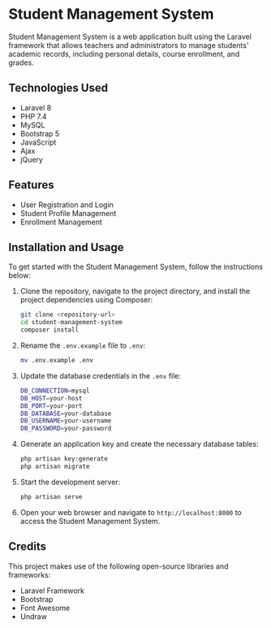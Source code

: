 # Student Management System

Student Management System is a web application built using the Laravel framework that allows teachers and administrators to manage students' academic records, including personal details, course enrollment, and grades.

## Technologies Used

- Laravel 8
- PHP 7.4
- MySQL
- Bootstrap 5
- JavaScript
- Ajax
- jQuery

## Features

- User Registration and Login
- Student Profile Management
- Enrollment Management

## Installation and Usage

To get started with the Student Management System, follow the instructions below:

1. Clone the repository, navigate to the project directory, and install the project dependencies using Composer:

    ```bash
    git clone <repository-url>
    cd student-management-system
    composer install
    ```

2. Rename the `.env.example` file to `.env`:

    ```bash
    mv .env.example .env
    ```

3. Update the database credentials in the `.env` file:

    ```bash
    DB_CONNECTION=mysql
    DB_HOST=your-host
    DB_PORT=your-port
    DB_DATABASE=your-database
    DB_USERNAME=your-username
    DB_PASSWORD=your-password
    ```

4. Generate an application key and create the necessary database tables:

    ```bash
    php artisan key:generate
    php artisan migrate
    ```

5. Start the development server:

    ```bash
    php artisan serve
    ```

6. Open your web browser and navigate to `http://localhost:8000` to access the Student Management System.

## Credits

This project makes use of the following open-source libraries and frameworks:

- Laravel Framework
- Bootstrap
- Font Awesome
- Undraw